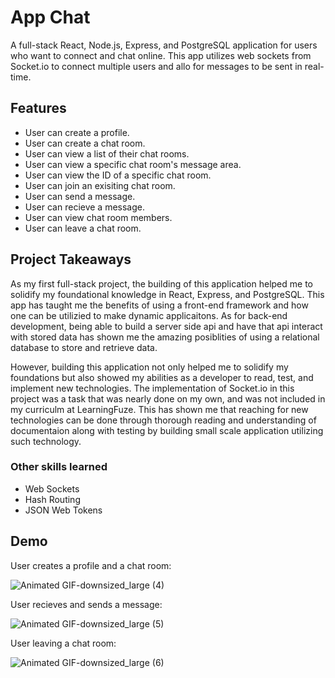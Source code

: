 # App Chat

A full-stack React, Node.js, Express, and PostgreSQL application for users who want to connect and chat online. This app utilizes web sockets from Socket.io to connect multiple users and allo for messages to be sent in real-time. 

## Features 

- User can create a profile.
- User can create a chat room.
- User can view a list of their chat rooms.
- User can view a specific chat room's message area.
- User can view the ID of a specific chat room.
- User can join an exisiting chat room.
- User can send a message.
- User can recieve a message.
- User can view chat room members.
- User can leave a chat room.

## Project Takeaways

As my first full-stack project, the building of this application helped me to solidify my foundational knowledge in React, Express, and PostgreSQL. This app has taught me the benefits of using a front-end framework and how one can be utilizied to make dynamic applicaitons. As for back-end development, being able to build a server side api and have that api interact with stored data has shown me the amazing posiblities of using a relational database to store and retrieve data. 

However, building this application not only helped me to solidify my foundations but also showed my abilities as a developer to read, test, and implement new technologies. The implementation of Socket.io in this project was a task that was nearly done on my own, and was not included in my curriculm at LearningFuze. This has shown me that reaching for new technologies can be done through thorough reading and understanding of documentaion along with  testing by building small scale application utilizing such technology. 



### Other skills learned

  - Web Sockets
  - Hash Routing
  - JSON Web Tokens

## Demo

User creates a profile and a chat room:

![Animated GIF-downsized_large (4)](https://user-images.githubusercontent.com/75342275/116310805-52558480-a75f-11eb-9813-b9c57a5bb42f.gif)

User recieves and sends a message:

![Animated GIF-downsized_large (5)](https://user-images.githubusercontent.com/75342275/116310964-8630aa00-a75f-11eb-9f71-f6f7edf86664.gif)

User leaving a chat room:

![Animated GIF-downsized_large (6)](https://user-images.githubusercontent.com/75342275/116311000-9052a880-a75f-11eb-9c03-d8283317bb89.gif)
